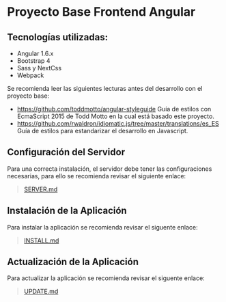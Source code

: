 Proyecto Base Frontend Angular
==============================

## Tecnologías utilizadas:
- Angular 1.6.x
- Bootstrap 4 
- Sass y NextCss
- Webpack

Se recomienda leer las siguientes lecturas antes del desarrollo con el proyecto base:

- https://github.com/toddmotto/angular-styleguide Guía de estilos con EcmaScript 2015 de Todd Motto en la cual está basado este proyecto.
- https://github.com/rwaldron/idiomatic.js/tree/master/translations/es_ES Guía de estilos para estandarizar el desarrollo en Javascript.

## Configuración del Servidor
Para una correcta instalación, el servidor debe tener las configuraciones necesarias, para ello se recomienda revisar el siguiente enlace:

> [SERVER.md](SERVER.md)

## Instalación de la Aplicación
Para instalar la aplicación se recomienda revisar el siguente enlace:

> [INSTALL.md](INSTALL.md)

## Actualización de la Aplicación

Para actualizar la aplicación se recomienda revisar el siguente enlace:

> [UPDATE.md](UPDATE.md)
